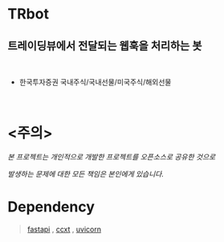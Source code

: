 # TRbot

## 트레이딩뷰에서 전달되는 웹훅을 처리하는 봇

&nbsp;

 - 한국투자증권 국내주식/국내선물/미국주식/해외선물

&nbsp;

# <주의>

_본 프로젝트는 개인적으로 개발한 프로젝트를 오픈소스로 공유한 것으로_

_발생하는 문제에 대한 모든 책임은 본인에게 있습니다._

# Dependency

> [fastapi](https://github.com/tiangolo/fastapi) , [ccxt](https://github.com/ccxt/ccxt) , [uvicorn](https://github.com/encode/uvicorn)
